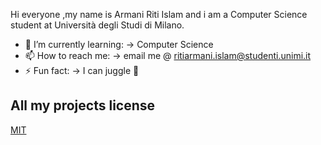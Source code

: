 
Hi everyone ,my name is Armani Riti Islam and i am a Computer Science student at Università degli Studi di Milano.

- 🌱 I’m currently learning: -> Computer Science
- 📫 How to reach me: -> email me @ ritiarmani.islam@studenti.unimi.it
- ⚡ Fun fact: -> I can juggle 🤡


## All my projects license
[MIT](https://choosealicense.com/licenses/mit/)
